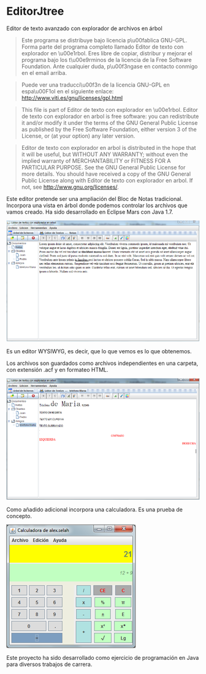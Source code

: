 # EditorJtree
Editor de texto avanzado con explorador de archivos en árbol

>Este programa se distribuye bajo licencia p\u00fablica GNU-GPL. Forma parte del programa completo llamado
>Editor de texto con explorador en \u00e1rbol.
>Eres libre de copiar, distribur y mejorar el programa bajo los t\u00e9rminos de la licencia de la Free Software Foundation. Ante cualquier duda, p\u00f3ngase en contacto conmigo en el email arriba.

>Puede ver una traducci\u00f3n de la licencia GNU-GPL en espa\u00F1ol en el siguiente enlace:
>http://www.viti.es/gnu/licenses/gpl.html

>This file is part of Editor de texto con explorador en \u00e1rbol.
Editor de texto con explorador en arbol is free software: you can redistribute it and/or modify it under the terms of the GNU General Public License as published by the Free Software Foundation, either version 3 of the License, or (at your option) any later version.

>Editor de texto con explorador en arbol is distributed in the hope that it will be useful, but WITHOUT ANY WARRANTY; without even the implied warranty of MERCHANTABILITY or FITNESS FOR A PARTICULAR PURPOSE.  See the GNU General Public License for more details.
>You should have received a copy of the GNU General Public License along with Editor de texto con explorador en arbol.  If not, see <http://www.gnu.org/licenses/>.

Este editor pretende ser una ampliación del Bloc de Notas tradicional. Incorpora una vista en árbol donde podemos controlar los archivos que vamos creado. Ha sido desarrollado en Eclipse Mars con Java 1.7.

![Principal](principal.PNG)

Es un editor WYSIWYG, es decir, que lo que vemos es lo que obtenemos.

Los archivos son guardados como archivos independientes en una carpeta, con extensión .acf y en formateo HTML.

![Muestra](muestra.PNG)

Como añadido adicional incorpora una calculadora. Es una prueba de concepto.

![Carculadora](calculadora.PNG)


Este proyecto ha sido desarrollado como ejercicio de programación en Java para diversos trabajos de carrera.
